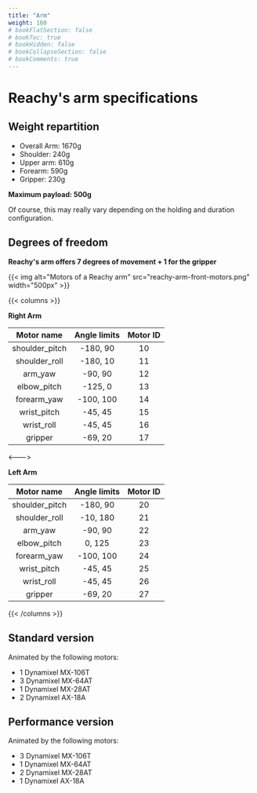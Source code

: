 ```yaml
---
title: "Arm"
weight: 160
# bookFlatSection: false
# bookToc: true
# bookHidden: false
# bookCollapseSection: false
# bookComments: true
---
```


# Reachy's arm specifications

## Weight repartition

* Overall Arm: 1670g
* Shoulder: 240g
* Upper arm: 610g
* Forearm: 590g
* Gripper: 230g

**Maximum payload: 500g**

Of course, this may really vary depending on the holding and duration configuration.

## Degrees of freedom

**Reachy's arm offers 7 degrees of movement + 1 for the gripper**

{{< img alt="Motors of a Reachy arm" src="reachy-arm-front-motors.png" width="500px" >}}


{{< columns >}}

**Right Arm**

| Motor name | Angle limits | Motor ID |
|:----------:|:------------:|:--------:|
|shoulder_pitch| -180, 90   | 10       |
|shoulder_roll | -180, 10   | 11       |
|arm_yaw       | -90, 90    | 12       |
|elbow_pitch   | -125,  0   | 13       |
|forearm_yaw   | -100, 100  | 14       |
|wrist_pitch   | -45, 45    | 15       |
|wrist_roll    | -45, 45    | 16       |
|gripper       | -69, 20    | 17       |

<--->

**Left Arm**

| Motor name | Angle limits | Motor ID |
|:----------:|:------------:|:--------:|
|shoulder_pitch| -180, 90   | 20       |
|shoulder_roll | -10, 180   | 21       |
|arm_yaw       | -90, 90    | 22       |
|elbow_pitch   | 0,  125    | 23       |
|forearm_yaw   | -100, 100  | 24       |
|wrist_pitch   | -45, 45    | 25       |
|wrist_roll    | -45, 45    | 26       |
|gripper       | -69, 20    | 27       |
{{< /columns >}}



## Standard version

Animated by the following motors:

* 1 Dynamixel MX-106T
* 3 Dynamixel MX-64AT
* 1 Dynamixel MX-28AT
* 2 Dynamixel AX-18A

## Performance version

Animated by the following motors:
* 3 Dynamixel MX-106T
* 1 Dynamixel MX-64AT
* 2 Dynamixel MX-28AT
* 1 Dynamixel AX-18A
